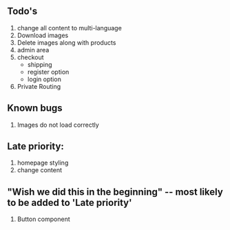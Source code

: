 ## Todo's
1. change all content to multi-language
2. Download images
3. Delete images along with products
5. admin area
6. checkout 
    - shipping
    - register option
    - login option
7. Private Routing

## Known bugs
1. Images do not load correctly

## Late priority:
1. homepage styling
2. change content

## "Wish we did this in the beginning" -- most likely to be added to 'Late priority' 
1. Button component 